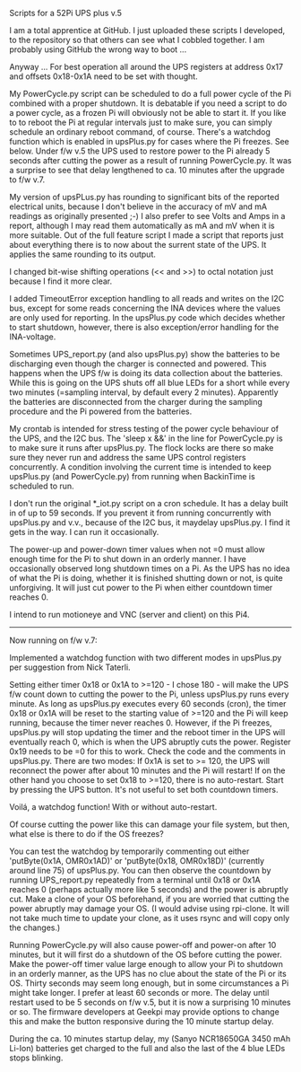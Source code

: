 Scripts for a 52Pi UPS plus v.5


I am a total apprentice at GitHub. I just uploaded these scripts I developed, to the repository so that others can see what I cobbled together. I am probably using GitHub the wrong way to boot ...

Anyway ...
For best operation all around the UPS registers at address 0x17 and offsets 0x18-0x1A need to be set with thought.

My PowerCycle.py script can be scheduled to do a full power cycle of the Pi combined with a proper shutdown. It is debatable if you need a script to do a power cycle, as a frozen Pi will obviously not be able to start it. If you like to to reboot the Pi at regular intervals just to make sure, you can simply schedule an ordinary reboot command, of course.
There's a watchdog function which is enabled in upsPlus.py for cases where the Pi freezes. See below.
Under f/w v.5 the UPS used to restore power to the Pi already 5 seconds after cutting the power as a result of running PowerCycle.py. It was a surprise to see that delay lengthened to ca. 10 minutes after the upgrade to f/w v.7.

My version of upsPLus.py has rounding to significant bits of the reported electrical units, because I don't believe in the accuracy of mV and mA readings as originally presented ;-) I also prefer to see Volts and Amps in a report, although I may read them automatically as mA and mV when it is more suitable.
Out of the full feature script I made a script that reports just about everything there is to now about the surrent state of the UPS. It applies the same rounding to its output.

I changed bit-wise shifting operations (<< and >>) to octal notation just because I find it more clear.

I added TimeoutError exception handling to all reads and writes on the I2C bus, except for some reads concerning the INA devices where the values are only used for reporting. In the upsPlus.py code which decides whether to start shutdown, however, there is also exception/error handling for the INA-voltage.

Sometimes UPS_report.py (and also upsPlus.py) show the batteries to be discharging even though the charger is connected and powered. This happens when the UPS f/w is doing its data collection about the batteries. While this is going on the UPS shuts off all blue LEDs for a short while every two minutes (=sampling interval, by default every 2 minutes). Apparently the batteries are disconnected from the charger during the sampling procedure and the Pi powered from the batteries.

My crontab is intended for stress testing of the power cycle behaviour of the UPS, and the I2C bus.
The 'sleep x &&' in the line for PowerCycle.py is to make sure it runs after upsPlus.py.
The flock locks are there so make sure they never run and address the same UPS control registers concurrently.
A condition involving the current time is intended to keep upsPlus.py (and PowerCycle.py) from running when BackinTime is scheduled to run.

I don't run the original *_iot.py script on a cron schedule. It has a delay built in of up to 59 seconds. If you prevent it from running concurrently with upsPlus.py and v.v., because of the I2C bus, it maydelay upsPlus.py. I find it gets in the way. I can run it occasionally.

The power-up and power-down timer values when not =0 must allow enough time for the Pi to shut down in an orderly manner. I have occasionally observed long shutdown times on a Pi.
As the UPS has no idea of what the Pi is doing, whether it is finished shutting down or not, is quite unforgiving. It will just cut power to the Pi when either countdown timer reaches 0.

I intend to run motioneye and VNC (server and client) on this Pi4.

------------------------------------------------------------

Now running on f/w v.7:

Implemented a watchdog function with two different modes in upsPlus.py per suggestion from Nick Taterli.

Setting either timer 0x18 or 0x1A to >=120 - I chose 180 - will make the UPS f/w count down to cutting the power to the Pi, unless upsPlus.py runs every minute.
As long as upsPlus.py executes every 60 seconds (cron), the timer 0x18 or 0x1A will be reset to the starting value of >=120 and the Pi will keep running, because the timer never reaches 0.
However, if the Pi freezes, upsPlus.py will stop updating the timer and the reboot timer in the UPS will eventually reach 0, which is when the UPS abruptly cuts the power.
Register 0x19 needs to be =0 for this to work. Check the code and the comments in upsPlus.py.
There are two modes:
If 0x1A is set to >= 120, the UPS will reconnect the power after about 10 minutes and the Pi will restart!
If on the other hand you choose to set 0x18 to >=120, there is no auto-restart. Start by pressing the UPS button.
It's not useful to set both countdown timers. 

Voilá, a watchdog function! With or without auto-restart.

Of course cutting the power like this can damage your file system, but then, what else is there to do if the OS freezes?

You can test the watchdog by temporarily commenting out either 'putByte(0x1A, OMR0x1AD)' or 'putByte(0x18, OMR0x18D)' (currently around line 75) of upsPlus.py. You can then observe the countdown by running UPS_report.py repeatedly from a terminal until 0x18 or 0x1A reaches 0 (perhaps actually more like 5 seconds) and the power is abruptly cut. Make a clone of your OS beforehand, if you are worried that cutting the power abruptly may damage your OS. (I would advise using rpi-clone. It will not take much time to update your clone, as it uses rsync and will copy only the changes.)

Running PowerCycle.py will also cause power-off and power-on after 10 minutes, but it will first do a shutdown of the OS before cutting the power. Make the power-off timer value large enough to allow your Pi to shutdown in an orderly manner, as the UPS has no clue about the state of the Pi or its OS.
Thirty seconds may seem long enough, but in some circumstances a Pi might take longer. I prefer at least 60 seconds or more.
The delay until restart used to be 5 seconds on f/w v.5, but it is now a surprising 10 minutes or so. The firmware developers at Geekpi may provide options to change this and make the button responsive during the 10 minute startup delay.

During the ca. 10 minutes startup delay, my (Sanyo NCR18650GA 3450 mAh Li-Ion) batteries get charged to the full and also the last of the 4 blue LEDs stops blinking.
